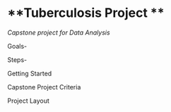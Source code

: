 # **Tuberculosis Project **
*Capstone project for Data Analysis*

Goals-

Steps-

Getting Started

Capstone Project Criteria

Project Layout
